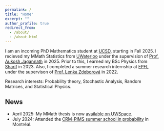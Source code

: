 ```yaml
---
permalink: /
title: "Home"
excerpt: ""
author_profile: true
redirect_from: 
  - /about/
  - /about.html
---
```


I am an incoming PhD Mathematics student at [UCSD](https://ucsd.edu/), starting in Fall 2025. I recieved my MMath Statistics from [UWaterloo](https://uwaterloo.ca/) under the supervision of [Prof. Aukosh Jagannath](https://aukosh.github.io/) in 2025. Prior to this, I earned my BSc Physics from [Sharif](https://en.sharif.ir/) in 2023. Also, I completed a summer research internship at [EPFL](https://www.epfl.ch/en/) under the supervison of [Prof. Lenka Zdeborová](https://people.epfl.ch/lenka.zdeborova/?lang=en) in 2022.  

Research interests: Probability theory, Stochastic Analysis, Random Matrices, and Statistical Physics. 

## News
- April 2025: My MMath thesis is now [available on UWSpace](https://hdl.handle.net/10012/21642).
- July 2024: Attended the [CRM-PIMS summer school in probability](https://personal.math.ubc.ca/~angel/ssprob24/) in Montréal.
